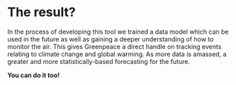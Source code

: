 # The result?

In the process of developing this tool we trained a data model which can be used in the future as well as gaining a deeper understanding of how to monitor the air. This gives Greenpeace a direct handle on tracking events relating to climate change and global warming. As more data is amassed, a greater and more statistically-based forecasting for the future.

**You can do it too!**

